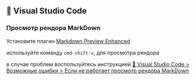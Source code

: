 ## 📑 Visual Studio Code

### Просмотр рендора MarkDown

Установите плагин [Markdown Preview Enhanced](https://marketplace.visualstudio.com/items?itemName=shd101wyy.markdown-preview-enhanced)

используйте команду `cmd-shift-v`, для просмотра рендора

в случае проблем воспользуйтесь инструкцией [📑 Visual Studio Code > Возможные ошибки > Если не работает просмотр рендора MarkDown](./emergency.md)